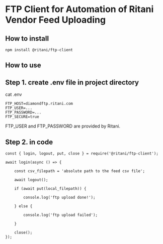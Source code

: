 # FTP Client for Automation of Ritani Vendor Feed Uploading

## How to install

    npm install @ritani/ftp-client

## How to use

## Step 1. create .env file in project directory

cat .env

    FTP_HOST=diamondftp.ritani.com
    FTP_USER=...
    FTP_PASSWORD=...
    FTP_SECURE=true

FTP_USER and FTP_PASSWORD are provided by Ritani.

## Step 2. in code

    const { login, logout, put, close } = require('@ritani/ftp-client');

    await login(async () => {

        const csv_filepath = 'absolute path to the feed csv file';

        await logout();

        if (await put(local_filepath)) {

            console.log('ftp upload done!');

        } else {

            console.log('ftp upload failed');

        }

        close();
    });

